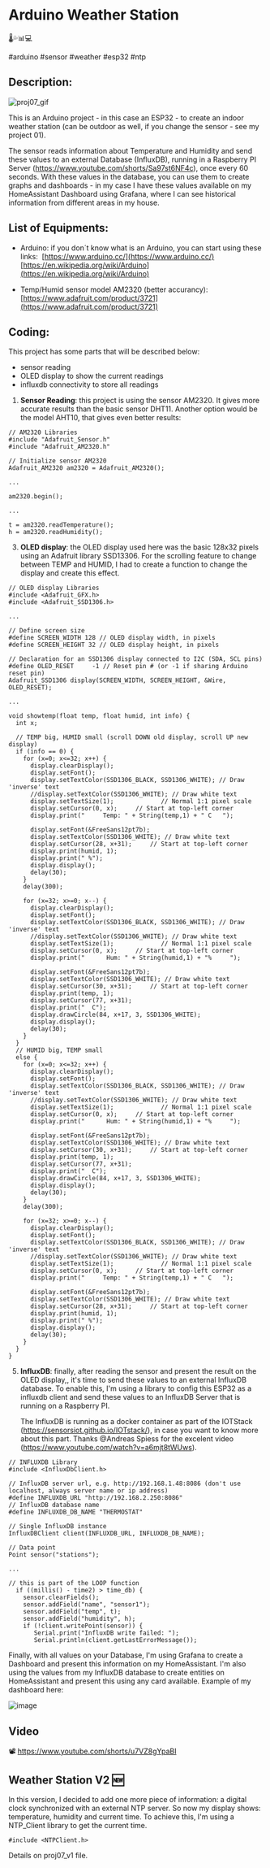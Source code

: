 # Arduino Weather Station
🌡️💦📊💻

#arduino #sensor #weather #esp32 #ntp


## Description:

![proj07_gif](https://github.com/mmiller1br/mm_projects/assets/32887571/516ac97b-383c-4f97-8691-9268514e87ad)


This is an Arduino project - in this case an ESP32 - to create an indoor weather station (can be outdoor as well, if you change the sensor - see my project 01). 

The sensor reads information about Temperature and Humidity and send these values to an external Database (InfluxDB), running in a Raspberry PI Server (https://www.youtube.com/shorts/Sa97st6NF4c), once every 60 seconds. With these values in the database, you can use them to create graphs and dashboards - in my case I have these values available on my HomeAssistant Dashboard using Grafana, where I can see historical information from different areas in my house.

## List of Equipments:

- Arduino: if you don´t know what is an Arduino, you can start using these links: 
  [https://www.arduino.cc/](https://www.arduino.cc/)
  [https://en.wikipedia.org/wiki/Arduino](https://en.wikipedia.org/wiki/Arduino)​

- Temp/Humid sensor model AM2320 (better accurancy): 
  [https://www.adafruit.com/product/3721](https://www.adafruit.com/product/3721)



## Coding:

This project has some parts that will be described below:
- sensor reading
- OLED display to show the current readings
- influxdb connectivity to store all readings

1) **Sensor Reading**: this project is using the sensor AM2320. It gives more accurate results than the basic sensor DHT11. Another option would be the model AHT10, that gives even better results:

```arduino
// AM2320 Libraries
#include "Adafruit_Sensor.h"
#include "Adafruit_AM2320.h"

// Initialize sensor AM2320
Adafruit_AM2320 am2320 = Adafruit_AM2320();

...

am2320.begin();

...

t = am2320.readTemperature();
h = am2320.readHumidity();
```

3) **OLED display**: the OLED display used here was the basic 128x32 pixels using an Adafruit library SSD13306. For the scrolling feature to change between TEMP and HUMID, I had to create a function to change the display and create this effect.

```arduino
// OLED display Libraries
#include <Adafruit_GFX.h>
#include <Adafruit_SSD1306.h>

... 

// Define screen size     
#define SCREEN_WIDTH 128 // OLED display width, in pixels
#define SCREEN_HEIGHT 32 // OLED display height, in pixels

// Declaration for an SSD1306 display connected to I2C (SDA, SCL pins)
#define OLED_RESET     -1 // Reset pin # (or -1 if sharing Arduino reset pin)
Adafruit_SSD1306 display(SCREEN_WIDTH, SCREEN_HEIGHT, &Wire, OLED_RESET);

...

void showtemp(float temp, float humid, int info) {
  int x;
    
  // TEMP big, HUMID small (scroll DOWN old display, scroll UP new display)
  if (info == 0) {
    for (x=0; x<=32; x++) {
      display.clearDisplay();
      display.setFont();
      display.setTextColor(SSD1306_BLACK, SSD1306_WHITE); // Draw 'inverse' text
      //display.setTextColor(SSD1306_WHITE); // Draw white text
      display.setTextSize(1);             // Normal 1:1 pixel scale
      display.setCursor(0, x);     // Start at top-left corner
      display.print("     Temp: " + String(temp,1) + " C   ");
  
      display.setFont(&FreeSans12pt7b);
      display.setTextColor(SSD1306_WHITE); // Draw white text
      display.setCursor(28, x+31);     // Start at top-left corner
      display.print(humid, 1);
      display.print(" %");
      display.display();
      delay(30);
    }
    delay(300);
    
    for (x=32; x>=0; x--) {
      display.clearDisplay();
      display.setFont();
      display.setTextColor(SSD1306_BLACK, SSD1306_WHITE); // Draw 'inverse' text
      //display.setTextColor(SSD1306_WHITE); // Draw white text
      display.setTextSize(1);             // Normal 1:1 pixel scale
      display.setCursor(0, x);     // Start at top-left corner
      display.print("      Hum: " + String(humid,1) + "%     ");
  
      display.setFont(&FreeSans12pt7b);
      display.setTextColor(SSD1306_WHITE); // Draw white text
      display.setCursor(30, x+31);     // Start at top-left corner
      display.print(temp, 1);
      display.setCursor(77, x+31);
      display.print("  C");
      display.drawCircle(84, x+17, 3, SSD1306_WHITE);
      display.display();
      delay(30);
    }
  }
  // HUMID big, TEMP small
  else {
    for (x=0; x<=32; x++) {
      display.clearDisplay();
      display.setFont();
      display.setTextColor(SSD1306_BLACK, SSD1306_WHITE); // Draw 'inverse' text
      //display.setTextColor(SSD1306_WHITE); // Draw white text
      display.setTextSize(1);             // Normal 1:1 pixel scale
      display.setCursor(0, x);     // Start at top-left corner
      display.print("      Hum: " + String(humid,1) + "%     ");
  
      display.setFont(&FreeSans12pt7b);
      display.setTextColor(SSD1306_WHITE); // Draw white text
      display.setCursor(30, x+31);     // Start at top-left corner
      display.print(temp, 1);
      display.setCursor(77, x+31);
      display.print("  C");
      display.drawCircle(84, x+17, 3, SSD1306_WHITE);
      display.display();
      delay(30); 
    }
    delay(300);
    
    for (x=32; x>=0; x--) {
      display.clearDisplay();
      display.setFont();
      display.setTextColor(SSD1306_BLACK, SSD1306_WHITE); // Draw 'inverse' text
      //display.setTextColor(SSD1306_WHITE); // Draw white text
      display.setTextSize(1);             // Normal 1:1 pixel scale
      display.setCursor(0, x);     // Start at top-left corner
      display.print("     Temp: " + String(temp,1) + " C   ");
  
      display.setFont(&FreeSans12pt7b);
      display.setTextColor(SSD1306_WHITE); // Draw white text
      display.setCursor(28, x+31);     // Start at top-left corner
      display.print(humid, 1);
      display.print(" %");
      display.display();
      delay(30);
    }
  }
}
```

5) **InfluxDB**: finally, after reading the sensor and present the result on the OLED display,, it's time to send these values to an external InfluxDB database. To enable this, I'm using a library to config this ESP32 as a influxdb client and send these values to an InfluxDB Server that is running on a Raspberry PI.
   
   The InfluxDB is running as a docker container as part of the IOTStack (https://sensorsiot.github.io/IOTstack/), in case you want to know more about this part. Thanks @Andreas Spiess for the excelent video (https://www.youtube.com/watch?v=a6mjt8tWUws).

```
// INFLUXDB Library
#include <InfluxDbClient.h>

// InfluxDB server url, e.g. http://192.168.1.48:8086 (don't use localhost, always server name or ip address)
#define INFLUXDB_URL "http://192.168.2.250:8086"
// InfluxDB database name 
#define INFLUXDB_DB_NAME "THERMOSTAT"

// Single InfluxDB instance
InfluxDBClient client(INFLUXDB_URL, INFLUXDB_DB_NAME);

// Data point
Point sensor("stations");

...

// this is part of the LOOP function
  if ((millis() - time2) > time_db) {
    sensor.clearFields();
    sensor.addField("name", "sensor1");
    sensor.addField("temp", t);
    sensor.addField("humidity", h);
    if (!client.writePoint(sensor)) {
       Serial.print("InfluxDB write failed: ");
       Serial.println(client.getLastErrorMessage());
```

Finally, with all values on your Database, I'm using Grafana to create a Dashboard and present this information on my HomeAssistant. I'm also using the values from my InfluxDB database to create entities on HomeAssistant and present this using any card available.  Example of my dashboard here:

![image](https://github.com/mmiller1br/mm_projects/assets/32887571/6cbec1b1-0bc0-4fe0-9d77-db08e9bd2ad7)


## Video

📽️ https://www.youtube.com/shorts/u7VZ8gYpaBI


## Weather Station V2 🆕

In this version, I decided to add one more piece of information: a digital clock synchronized with an external NTP server. So now my display shows: temperature, humidity and current time. To achieve this, I'm using a NTP_Client library to get the current time.

```
#include <NTPClient.h>
```

Details on proj07_v1 file.